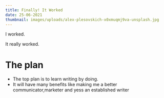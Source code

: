 ```yaml
---
title: Finally! It Worked
date: 25-06-2021
thumbnail: images/uploads/alex-plesovskich-x0xmuqmj9va-unsplash.jpg
---
```

I worked.

It really worked.

# The plan
- The top plan is to learn writing by doing.
- It will have many benefits like making me a better communicator,marketer and yess an established writer